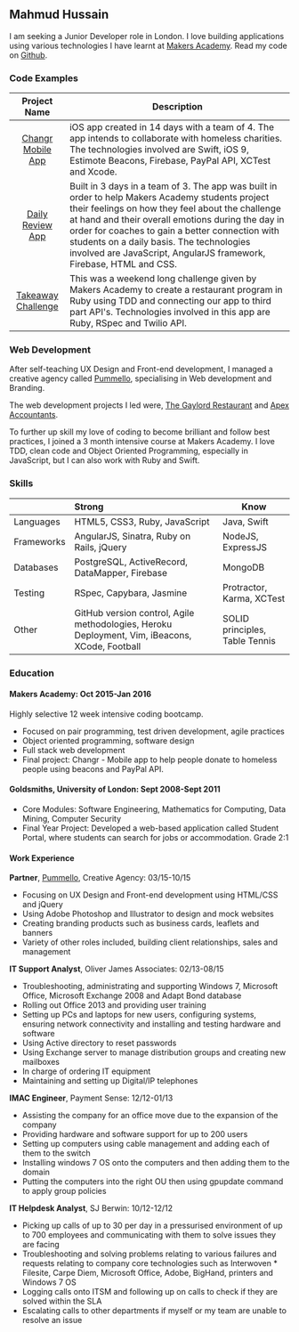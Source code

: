 ## Mahmud Hussain

I am seeking a Junior Developer role in London. I love building applications using various technologies I have learnt at [Makers Academy](http://www.makersacademy.com/). Read my code on [Github](https://github.com/MahmudH/).

### Code Examples

| Project Name  | Description |
| :-------------: |-------------|
| [Changr Mobile App](https://github.com/MahmudH/changr) | iOS app created in 14 days with a team of 4. The app intends to collaborate with homeless charities. The technologies involved are Swift, iOS 9, Estimote Beacons, Firebase, PayPal API, XCTest and Xcode. |
| [Daily Review App](https://github.com/MahmudH/daily_review_app)      | Built in 3 days in a team of 3. The app was built in order to help Makers Academy students project their feelings on how they feel about the challenge at hand and their overall emotions during the day in order for coaches to gain a better connection with students on a daily basis. The technologies involved are JavaScript, AngularJS framework, Firebase, HTML and CSS.       |
| [Takeaway Challenge](https://github.com/MahmudH/takeaway-challenge) | This was a weekend long challenge given by Makers Academy to create a restaurant program in Ruby using TDD and connecting our app to third part API's. Technologies involved in this app are Ruby, RSpec and Twilio API. |


### Web Development

After self-teaching UX Design and Front-end development, I managed a creative agency called [Pummello](http://www.pummello.com/), specialising in Web development and Branding.

The web development projects I led were, [The Gaylord Restaurant](http://thegaylorde14.co.uk/) and [Apex Accountants](http://apexaccountant.com/).

To further up skill my love of coding to become brilliant and follow best practices, I joined a 3 month intensive course at Makers Academy. I love TDD, clean code and Object Oriented Programming, especially in JavaScript, but I can also work with Ruby and Swift.

### Skills

|         | Strong           | Know  |
| ------------- |:-------------| -----|
| Languages      | HTML5, CSS3, Ruby, JavaScript | Java, Swift |
| Frameworks      | AngularJS, Sinatra, Ruby on Rails, jQuery      |   NodeJS, ExpressJS |
| Databases | PostgreSQL, ActiveRecord, DataMapper, Firebase      |    MongoDB |
| Testing | RSpec, Capybara, Jasmine      |    Protractor, Karma, XCTest |
| Other | GitHub version control, Agile methodologies, Heroku Deployment, Vim, iBeacons, XCode, Football     |    SOLID principles, Table Tennis |

### Education

#### Makers Academy: Oct 2015-Jan 2016
Highly selective 12 week intensive coding bootcamp.
* Focused on pair programming, test driven development, agile practices
* Object oriented programming, software design
* Full stack web development
* Final project: Changr - Mobile app to help people donate to homeless people using beacons and PayPal API.

#### Goldsmiths, University of London: Sept 2008-Sept 2011
* Core Modules:	Software Engineering, Mathematics for Computing, Data Mining, Computer Security
* Final Year Project:	Developed a web-based application called Student Portal, where students can search for jobs or accommodation. Grade 2:1

#### Work Experience
**Partner**, [Pummello](http://www.pummello.com/), Creative Agency: 03/15-10/15

* Focusing on UX Design and Front-end development using HTML/CSS and jQuery
* Using Adobe Photoshop and Illustrator to design and mock websites
* Creating branding products such as business cards, leaflets and banners
* Variety of other roles included, building client relationships, sales and management


**IT Support Analyst**, Oliver James Associates: 02/13-08/15

* Troubleshooting, administrating and supporting Windows 7, Microsoft Office, Microsoft Exchange 2008 and Adapt Bond database
* Rolling out Office 2013 and providing user training
* Setting up PCs and laptops for new users, configuring systems, ensuring network connectivity and installing and testing hardware and software
* Using Active directory to reset passwords
* Using Exchange server to manage distribution groups and creating new mailboxes
* In charge of ordering IT equipment
* Maintaining and setting up Digital/IP telephones

**IMAC Engineer**, Payment Sense: 12/12-01/13

* Assisting the company for an office move due to the expansion of the company
* Providing hardware and software support for up to 200 users
* Setting up computers using cable management and adding each of them to the switch
* Installing windows 7 OS onto the computers and then adding them to the domain
* Putting the computers into the right OU then using gpupdate command to apply group policies

**IT Helpdesk Analyst**, SJ Berwin: 10/12-12/12

* Picking up calls of up to 30 per day in a pressurised environment of up to 700 employees and communicating with them to solve issues they are facing
* Troubleshooting and solving problems relating to various failures and requests relating to company core technologies such as Interwoven * Filesite, Carpe Diem, Microsoft Office, Adobe, BigHand, printers and Windows 7 OS
* Logging calls onto ITSM and following up on calls to check if they are solved within the SLA
* Escalating calls to other departments if myself or my team are unable to resolve an issue
